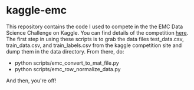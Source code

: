 kaggle-emc
==========

This repository contains the code I used to compete in the the EMC Data Science Challenge on Kaggle.  You can find details of the competition [here](http://www.kaggle.com/c/emc-data-science/).  The first step in using these scripts is to grab the data files test_data.csv, train_data.csv, and train_labels.csv from the kaggle competition site and dump them in the data directory.  From there, do:

* python scripts/emc_convert_to_mat_file.py
* python scripts/emc_row_normalize_data.py

And then, you're off!

